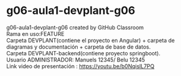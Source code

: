 # g06-aula1-devplant-g06  
g06-aula1-devplant-g06 created by GitHub Classroom  
Rama en uso:FEATURE  
Carpeta DEVPLANT(contiene el proyecto en Angular) + carpeta de diagramas y documentación + carpeta de base de datos.  
Carpeta DEVPLANT-backend(contiene proyecto springboot).  
Usuario ADMINISTRADOR: Manuels 12345/ Belu 12345  
Link video de presentación : https://youtu.be/b0NqislL7PQ  

